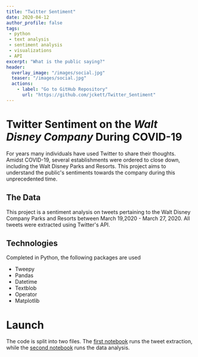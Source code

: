 ```yaml
---
title: "Twitter Sentiment"
date: 2020-04-12
author_profile: false
tags: 
 - python
 - text analysis
 - sentiment analysis
 - visualizations
 - API
excerpt: "What is the public saying?"
header:
  overlay_image: "/images/social.jpg"
  teaser: "/images/social.jpg"
  actions:
    - label: "Go to GitHub Repository"
      url: "https://github.com/jckett/Twitter_Sentiment"
---
```


# Twitter Sentiment on the *Walt Disney Company* During COVID-19

For years many individuals have used Twitter to share their thoughts. Amidst COVID-19, several establishments were ordered to close down, including the Walt Disney Parks and Resorts. This project aims to understand the public's sentiments towards the company during this unprecedented time. 

## The Data 

This project is a sentiment analysis on tweets pertaining to the Walt Disney Company Parks and Resorts between March 19,2020 - March 27, 2020. All tweets were extracted using Twitter's API.

## Technologies

Completed in Python, the following packages are used
 - Tweepy
 - Pandas
 - Datetime
 - Textblob
 - Operator
 - Matplotlib
 
# Launch

The code is split into two files. The [first notebook](https://github.com/jckett/Twitter_Sentiment/blob/master/Twitter%20Sentiment%20Analysis-Data%20Extraction.ipynb.zip) runs the tweet extraction, while the [second notebook](https://github.com/jckett/Twitter_Sentiment/blob/master/Twitter%20Sentiment-Data%20Analysis.ipynb) runs the data analysis. 

